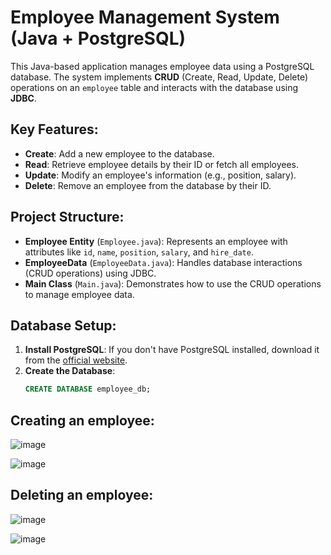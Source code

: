 # Employee Management System (Java + PostgreSQL)

This Java-based application manages employee data using a PostgreSQL database. The system implements **CRUD** (Create, Read, Update, Delete) operations on an `employee` table and interacts with the database using **JDBC**.

## Key Features:
- **Create**: Add a new employee to the database.
- **Read**: Retrieve employee details by their ID or fetch all employees.
- **Update**: Modify an employee's information (e.g., position, salary).
- **Delete**: Remove an employee from the database by their ID.

## Project Structure:
- **Employee Entity** (`Employee.java`): Represents an employee with attributes like `id`, `name`, `position`, `salary`, and `hire_date`.
- **EmployeeData** (`EmployeeData.java`): Handles database interactions (CRUD operations) using JDBC.
- **Main Class** (`Main.java`): Demonstrates how to use the CRUD operations to manage employee data.

## Database Setup:

1. **Install PostgreSQL**: If you don't have PostgreSQL installed, download it from the [official website](https://www.postgresql.org/download/).
2. **Create the Database**:
   ```sql
   CREATE DATABASE employee_db;
## Creating an employee:
![image](https://github.com/user-attachments/assets/50240065-9c1e-48b1-acdf-4cc4bc0d9811)

![image](https://github.com/user-attachments/assets/ccecdc34-c4f2-493b-ae71-5ab016c52e15)


## Deleting an employee:
![image](https://github.com/user-attachments/assets/faf545ec-8062-4e89-9249-6b9a0f64c10b)

![image](https://github.com/user-attachments/assets/2a190a17-d904-46fc-85dc-82d7aea4a137)


